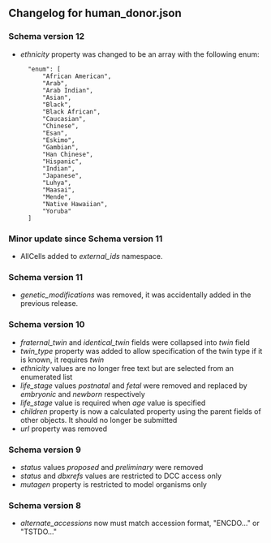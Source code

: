 ## Changelog for human_donor.json

### Schema version 12

* *ethnicity* property was changed to be an array with the following enum:

        "enum": [
            "African American",
            "Arab",
            "Arab Indian",
            "Asian",
            "Black",
            "Black African",
            "Caucasian",
            "Chinese",
            "Esan",
            "Eskimo",
            "Gambian",
            "Han Chinese",
            "Hispanic",
            "Indian",
            "Japanese",
            "Luhya",
            "Maasai",
            "Mende",
            "Native Hawaiian",
            "Yoruba"
        ]

### Minor update since Schema version 11
* AllCells added to *external_ids* namespace.

### Schema version 11

* *genetic_modifications* was removed, it was accidentally added in the previous release.

### Schema version 10

* *fraternal_twin* and *identical_twin* fields were collapsed into *twin* field
* *twin_type* property was added to allow specification of the twin type if it is known, it requires *twin*
* *ethnicity* values are no longer free text but are selected from an enumerated list
* *life_stage* values *postnatal* and *fetal* were removed and replaced by *embryonic* and *newborn* respectively
* *life_stage* value is required when *age* value is specified
* *children* property is now a calculated property using the parent fields of other objects. It should no longer be submitted
* *url* property was removed

### Schema version 9

* *status* values *proposed* and *preliminary* were removed
* *status* and *dbxrefs* values are restricted to DCC access only
* *mutagen* property is restricted to model organisms only

### Schema version 8

* *alternate_accessions* now must match accession format, "ENCDO..." or "TSTDO..."
